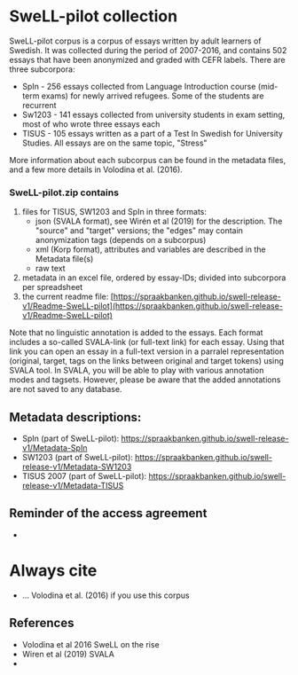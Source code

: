 # SweLL-pilot collection

SweLL-pilot corpus is a corpus of essays written by adult learners of Swedish. It was collected during the period of 2007-2016, and contains 502 essays that have been anonymized and graded with CEFR labels. There are three subcorpora:
* SpIn - 256 essays collected from Language Introduction course (mid-term exams) for newly arrived refugees. Some of the students are recurrent
* Sw1203 - 141 essays collected from university students in exam setting, most of who wrote three essays each
* TISUS - 105 essays written as a part of a Test In Swedish for University Studies. All essays are on the same topic, "Stress"

More information about each subcorpus can be found in the metadata files, and a few more details in Volodina et al. (2016).

### SweLL-pilot.zip contains

1. files for TISUS, SW1203 and SpIn in three formats: 
    * json (SVALA format), see Wirén et al (2019) for the description. The "source" and "target" versions; the "edges" may contain anonymization tags (depends on a subcorpus)
    * xml (Korp format), attributes and variables are described in the Metadata file(s) 
    * raw text
2. metadata in an excel file, ordered by essay-IDs; divided into subcorpora per spreadsheet
3. the current readme file: [https://spraakbanken.github.io/swell-release-v1/Readme-SweLL-pilot](https://spraakbanken.github.io/swell-release-v1/Readme-SweLL-pilot)

Note that no linguistic annotation is added to the essays. 
Each format includes a so-called SVALA-link (or full-text link) for each essay. Using that link you can open an essay in a full-text version in a parralel representation (original, target, tags on the links between original and target tokens) using SVALA tool. In SVALA, you will be able to play with various annotation modes and tagsets. However, please be aware that the added annotations are not saved to any database.

## Metadata descriptions:
* SpIn (part of SweLL-pilot): https://spraakbanken.github.io/swell-release-v1/Metadata-SpIn
* SW1203 (part of SweLL-pilot): https://spraakbanken.github.io/swell-release-v1/Metadata-SW1203
* TISUS 2007 (part of SweLL-pilot): https://spraakbanken.github.io/swell-release-v1/Metadata-TISUS

## Reminder of the access agreement
* 

# Always cite 
* ... Volodina et al. (2016) if you use this corpus

## References

* Volodina et al 2016 SweLL on the rise
* Wiren et al (2019) SVALA
* 


